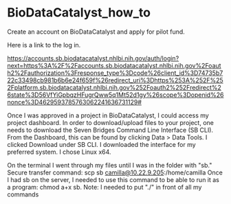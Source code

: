 # BioDataCatalyst_how_to

Create an account on BioDataCatalyst and apply for pilot fund.

Here is a link to the log in.

https://accounts.sb.biodatacatalyst.nhlbi.nih.gov/auth/login?next=https%3A%2F%2Faccounts.sb.biodatacatalyst.nhlbi.nih.gov%2Foauth2%2Fauthorization%3Fresponse_type%3Dcode%26client_id%3D74735b722c33498cb981b6b6e24f659f%26redirect_uri%3Dhttps%253A%252F%252Fplatform.sb.biodatacatalyst.nhlbi.nih.gov%252Foauth2%252Fredirect%26state%3D56VfYiGpbqzHFugrQww5q1Mt52d1gy%26scope%3Dopenid%26nonce%3D4629593785763062241636731129#

Once I was approved in a project in BioDataCatalyst, I could access my project dashboard. 
In order to download/upload files to your project, one needs to download the Seven Bridges Command Line Interface (SB CLI).
From the Dashboard, this can be found by clicking Data > Data Tools. I clicked Download under SB CLI. 
I downloaded the interface for my preferred system. I chose Linux x64. 

On the terminal I went through my files until I was in the folder with "sb." 
Secure transfer command: scp sb camilla@10.22.9.205:/home/camilla
Once I had sb on the server, I needed to use this command to be able to run it as a program: chmod a+x sb.
Note: I needed to put "./" in front of all my commands
